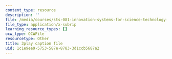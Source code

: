 ```yaml
---
content_type: resource
description: ''
file: /media/courses/sts-081-innovation-systems-for-science-technology-energy-manufacturing-and-health-spring-2017/1c1e9ee95753587e87833d1ccb5687a2_AGFamePtVUI.vtt
file_type: application/x-subrip
learning_resource_types: []
ocw_type: OCWFile
resourcetype: Other
title: 3play caption file
uid: 1c1e9ee9-5753-587e-8783-3d1ccb5687a2
---
```

